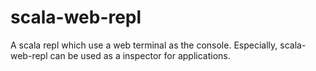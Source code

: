 # scala-web-repl
A scala repl which use a web terminal as the console. Especially, scala-web-repl can be used as a inspector for applications.
